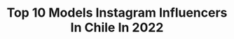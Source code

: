 ---
title: Top 10 Models Instagram Influencers In Chile In 2022
description: >-
  Find top models Instagram influencers in Chile in 2022. Most popular hashtags: #makeupartist #corsalovers #nyxcosmetics.
platform: Instagram
hits: 136
text_top: See the best Instagram profiles on inBeat.
text_bottom: Our platform holds 136 Instagram influencers like this in Chile for you to collaborate.
profiles:
  - username: "anitabritog"
    fullname: >-
      A N I T A  B R I T O
    bio: >-
      •Content Creator• 💜Makeup Artist. 💚Dancer. 🤍Model. 📍 𝘝𝘦𝘯𝘦𝘻𝘰𝘭𝘢𝘯𝘢 𝘦𝘯 𝘊𝘩𝘪𝘭𝘦. Colaboraciones /PR al Dm 💌
    location: "Chile"
    followers: 12562
    engagement: 889
    commentsToLikes: 0.100555
    id: ck6tibwbn0fcp0j71tshs2oj3
    verified: false
    hashtags: "#bridemakeup, #morphebrushes, #nakedskin, #anastasiabeverlyhills"
  - username: "vale_caballero"
    fullname: >-
      Vale Caballero
    bio: >-
      Travel 🌍 Model ⠀⠀⠀⠀⠀⠀⠀ ✈️ 44 countries 📩 valecaballerof@gmail.com TikTok/Youtube👇🏻
    location: "Chile"
    followers: 399532
    engagement: 630
    commentsToLikes: 0.012120
    id: ck5zyp425a9n80i14yja6llaq
    verified: true
    hashtags: "#revolveme, #halloween, #tiedye"
  - username: "clementekalm"
    fullname: >-
      Clemente Kalm E.
    bio: >-
      We Love Models Chile clemente.kalm1@gmail.com
    location: "Chile"
    followers: 18584
    engagement: 1580
    commentsToLikes: 0.018877
    id: ck5zyp696a9s80i145tp81ktw
    verified: false
    hashtags: "#urbanfalabella, #cambiaturutina, #pepsimatch, #aexme"
  - username: "conti_silvae"
    fullname: >-
      Conti Silva
    bio: >-
      Represented by WE LOVE MODELS 🇨🇱 📧: contisilva@hotmail.com
    location: "Chile"
    followers: 21640
    engagement: 251
    commentsToLikes: 0.068356
    id: ck5cc31s1gmf40i11fpfdl80q
    verified: false
    hashtags: "#allergenproof, #yslbeautychile, #dejatetentar, #tumejorvoz"
  - username: "erlande_augustin_"
    fullname: >-
      Erly 🇭🇹 ✨
    bio: >-
      ♏️Scorpio 🦂 Actress &model Model📩 : @welovemodels._ 👩🏾‍🦱 Santiago, chile 📍 BLACK IS MY RELIGION ✊🏿 #worthpridelyblack
    location: "Chile"
    followers: 17154
    engagement: 352
    commentsToLikes: 0.053281
    id: ck0vxd82gybim0i19kvq0a1s5
    verified: false
    hashtags: "#tbt, #love, #18, #raiseyourflag"
  - username: "lisandrasilva"
    fullname: >-
      LISANDRA SILVA
    bio: >-
      Cuban Model/ Actress/ Tv Host Noah’s Mom Business 📩contacto@lisandrasilva.cl Creative Director @cambiatuimagen.tv
    location: "Chile"
    followers: 1876671
    engagement: 239
    commentsToLikes: 0.010613
    id: ck134cotivt0j0i19hrj7qn98
    verified: true
    hashtags: "#saddlebag, #revolvegirl, #yoelijoe, #nosquitamoslasmascarillasparalafoto"
  - username: "simonamaass"
    fullname: >-
      Simona Maass
    bio: >-
      📍Santiago, Chile Elite Model, Chile Contempo Models, CDMX Coral Management, Peru
    location: "Chile"
    followers: 14452
    engagement: 501
    commentsToLikes: 0.038133
    id: ck6tzz17ucoka0j71cc3d7qvz
    verified: false
    hashtags: "#peronichile"
  - username: "santiagocanepaa"
    fullname: >-
      Santiago Canepa 🌱🇦🇷
    bio: >-
      • Traveler ✈️ • Photography lover • Scouting @manifiestomanagement • MA @vmg.models
    location: "Chile"
    followers: 6141
    engagement: 1007
    commentsToLikes: 0.016165
    id: ck6tzyt65cn7k0j71l99nb1tj
    verified: false
    hashtags: "#ecco, #cuarentenamodoon"
  - username: "brankobacovich"
    fullname: >-
      BRANKO BACOVICH
    bio: >-
      🎓 Ing Adm Empresas 💣 CEO @bombagencia_cl | Tmetal Spa 📸 Model @elitemodel_chile 🌍 Traveller 💪 Fitness 📍 Stgo/Antof🇨🇱🇭🇷 📩 bbacovich@gmail.com
    location: "Chile"
    followers: 43310
    engagement: 333
    commentsToLikes: 0.009308
    id: ckf5qnd3i9y2q0j23nslwt8np
    verified: true
    hashtags: "#corsalovers, #opelcorsa, #opellovers, #cars"
  - username: "criscanalsok"
    fullname: >-
      CRISTIAN CANALS
    bio: >-
      Mendoza, Argentina 🌱 Plant Based Mexico @deluxe_model 🇲🇽 Chile @elitemodel_chile 🇨🇱 Brasil @cosmos_mgm 🇧🇷
    location: "Chile"
    followers: 12366
    engagement: 437
    commentsToLikes: 0.069409
    id: ck5zsr4jkz1ec0i14brparpf3
    verified: false
    hashtags: ""
---